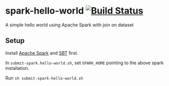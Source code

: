 # spark-hello-world [![Build Status](https://travis-ci.org/kamelzcs/spark-hello-world.svg?branch=master)](https://travis-ci.org/kamelzcs/spark-hello-world)
A simple hello world using Apache Spark with join on dataset

## Setup

Install [Apache Spark](https://spark.apache.org/downloads.html) and [SBT](http://www.scala-sbt.org/release/tutorial/Setup.html) first.

In `submit-spark.hello-world.sh`, set `SPARK_HOME` pointing to the above spark installation.

Run `sh submit-spark-hello-world.sh`
